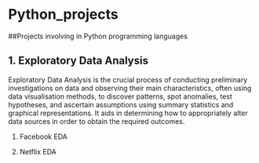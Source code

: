 # Python_projects
##Projects involving in Python programming languages


## 1. Exploratory Data Analysis

Exploratory Data Analysis is the crucial process of conducting preliminary investigations on data and observing their main characteristics, often using data visualisation methods, to discover patterns, spot anomalies, test hypotheses, and ascertain assumptions using summary statistics and graphical representations. It aids in determining how to appropriately alter data sources in order to obtain the required outcomes.


1. Facebook EDA



3. Netflix EDA
